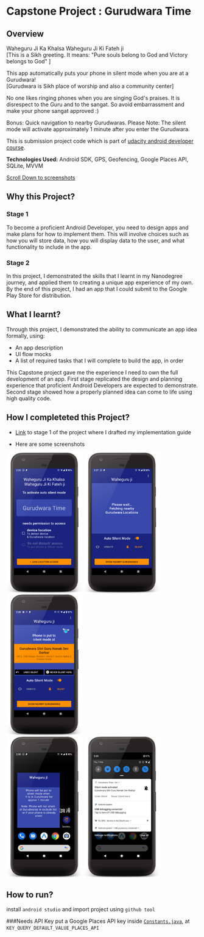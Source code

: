 # Capstone Project : Gurudwara Time

## Overview

Waheguru Ji Ka Khalsa Waheguru Ji Ki Fateh ji  
[This is a Sikh greeting. It means: "Pure souls belong to God and Victory belongs to God" ]

This app automatically puts your phone in silent mode when you are at a Gurudwara!  
[Gurudwara is Sikh place of worship and also a community center]

No one likes ringing phones when you are singing God's praises.
It is disrespect to the Guru and to the sangat. 
So avoid embarrassment and make your phone sangat approved :)

Bonus: Quick navigation to nearby Gurudwaras.
Please Note: The silent mode will activate approximately 1 minute after you enter the Gurudwara.

This is submission project code which is part of [udacity android developer course](https://in.udacity.com/course/android-developer-nanodegree-by-google--nd801).

__Technologies Used:__ Android SDK, GPS, Geofencing, Google Places API, SQLite, MVVM


[Scroll Down to screenshots](#ss)

## Why this Project?
### Stage 1
To become a proficient Android Developer, you need to design apps and make plans for how to implement them.
This will involve choices such as how you will store data, how you will display data to the user, and what functionality to include in the app.

### Stage 2
In this project, I demonstrated the skills that I learnt in my Nanodegree journey, 
and applied them to creating a unique app experience of my own. 
By the end of this project, I had an app that I could submit to the Google Play Store for distribution.

## What I learnt?

Through this project, I demonstrated the ability to communicate an app idea formally, using:
- An app description
- UI flow mocks
- A list of required tasks that I will complete to build the app, in order

This Capstone project gave me the experience I need to own the full development of an app. 
First stage replicated the design and planning experience that proficient Android Developers are expected to demonstrate.
Second stage showed how a properly planned idea can come to life using high quality code.

## How I completeted this Project?

- [Link](/Capstone_Stage1.pdf) to stage 1 of the project where I drafted my implementation guide

- <a name="ss"></a>Here are some screenshots

<img src="/screenshots/welcome_screen.png" width="200"> <img src="/screenshots/status_screen.png" width="200">  <img src="/screenshots/status_atlocation.png" width="200">  
<img src="/screenshots/status_widget.png" width="200">  <img src="/screenshots/status_notif.png" width="200">  

## How to run?

install `android studio` and import project using `github tool`

###Needs API Key
put a Google Places API key inside [`Constants.java`](/app/src/main/java/com/example/android/gurudwaratime/data/Constants.java), 
at `KEY_QUERY_DEFAULT_VALUE_PLACES_API`

